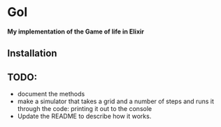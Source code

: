 # Gol

**My implementation of the Game of life in Elixir**

## Installation

## TODO:
* document the methods
* make a simulator that takes a grid and a number of steps and runs it through the code: printing it out to the console
* Update the README to describe how it works.